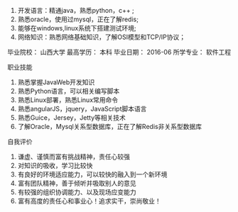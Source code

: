 1.	开发语言：精通java，熟悉python，c++ ; 
2.	熟悉oracle，使用过mysql，正在了解redis;
3.	能够在windows,linux系统下搭建测试环境;
4.	网络知识：熟悉网络基础知识，了解OSI模型和TCP/IP协议； 



毕业院校：	山西大学
最高学历：	本科	毕业日期：	2016-06
所学专业：	软件工程	

职业技能

1.	熟悉掌握JavaWeb开发知识
2.	熟悉Python语言，可以相关编写脚本
3.	熟悉Linux部署，熟悉Linux常用命令
4.	熟悉angularJS，jquery，JavaScript脚本语言 
5.	熟悉Guice，Jersey，Jetty等相关技术
6.	了解Oracle，Mysql关系型数据库，正在了解Redis非关系型数据库


自我评价

1.	谦虚、谨慎而富有挑战精神，责任心较强 
2.	对知识的吸收，学习比较快 
3.	有良好的环境适应能力，可以较快的融入到一个新环境 
4.	富有团队精神，善于倾听并吸取别人的意见 
5.	有较强的组织协调能力、以及现场应变能力
6.  富有高度的责任心和事业心！追求实干，崇尚敬业！

